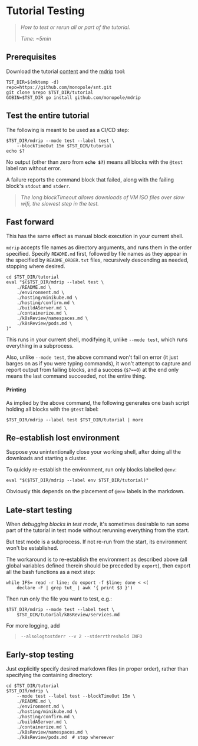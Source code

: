# Tutorial Testing

> _How to test or rerun all or part of the tutorial._
>
> _Time: ~5min_

## Prerequisites

[mdrip]: https://github.com/monopole/mdrip
[content]: https://github.com/monopole/snt

Download the tutorial [content] and the [mdrip] tool:

<!-- @download -->
```
TST_DIR=$(mktemp -d)
repo=https://github.com/monopole/snt.git
git clone $repo $TST_DIR/tutorial
GOBIN=$TST_DIR go install github.com/monopole/mdrip
```

## Test the entire tutorial

The following is meant to be used as a CI/CD step:

<!-- @testAllContent -->
```
$TST_DIR/mdrip --mode test --label test \
    --blockTimeOut 15m $TST_DIR/tutorial
echo $?
```
No output (other than zero from __`echo $?`__)
means all blocks with the `@test` label ran
without error.

A failure reports the command block that failed,
along with the failing block's `stdout` and `stderr`.

> _The long blockTimeout allows downloads
> of VM ISO files over slow wifi,
> the slowest step in the test._

## Fast forward

This has the same effect as manual block
execution in your current
shell.

`mdrip` accepts file names as directory arguments, and
runs them in the order specified.  Specify `README.md`
first, followed by file names as they appear in the
specified by `README_ORDER.txt` files, recursively
descending as needed, stopping where desired.


```
cd $TST_DIR/tutorial
eval "$($TST_DIR/mdrip --label test \
    ./README.md \
    ./environment.md \
    ./hosting/minikube.md \
    ./hosting/confirm.md \
    ./buildAServer.md \
    ./containerize.md \
    ./k8sReview/namespaces.md \
    ./k8sReview/pods.md \
)"
```

This runs in your current shell, modifying it, unlike
`--mode test`, which runs everything in a subprocess.

Also, unlike `--mode test`, the above command won't
fail on error (it just barges on as if you were typing
commands), it won't attempt to capture and report
output from failing blocks, and a success (`$?==0`) at
the end only means the last command succeeded, not the
entire thing.

#### Printing

As implied by the above command, the
following generates one bash script holding
all blocks with the `@test` label:

<!-- @printScript -->
```
$TST_DIR/mdrip --label test $TST_DIR/tutorial | more
```


## Re-establish lost environment

Suppose you unintentionally close your working shell,
after doing all the downloads and starting a cluster.

To quickly re-establish the environment, run only blocks
labelled `@env`:

```
eval "$($TST_DIR/mdrip --label env $TST_DIR/tutorial)"
```

Obviously this depends on the placement of `@env` labels
in the markdown.

## Late-start testing

When _debugging blocks in test mode_, it's sometimes
desirable to run some part of the tutorial in test
mode without rerunning everything from the start.

But test mode is a subprocess. If not re-run from the
start, its environment won't be established.

The workaround is to re-establish the environment as
described above (all global variables defined therein
should be preceded by `export`), then export all the
bash functions as a next step:

```
while IFS= read -r line; do export -f $line; done < <(
    declare -F | grep tut_ | awk '{ print $3 }')
```

Then run only the file you want to test, e.g.:

```
$TST_DIR/mdrip --mode test --label test \
    $TST_DIR/tutorial/k8sReview/services.md
```

For more logging, add

> ```
> --alsologtostderr --v 2 --stderrthreshold INFO
> ```


## Early-stop testing

Just explicitly specify desired markdown files (in
proper order), rather than specifying the containing
directory:

```
cd $TST_DIR/tutorial
$TST_DIR/mdrip \
    --mode test --label test --blockTimeOut 15m \
    ./README.md \
    ./environment.md \
    ./hosting/minikube.md \
    ./hosting/confirm.md \
    ./buildAServer.md \
    ./containerize.md \
    ./k8sReview/namespaces.md \
    ./k8sReview/pods.md  # stop whereever
```
